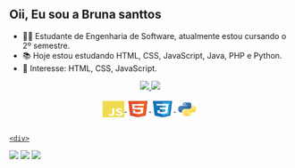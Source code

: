 ## Oii, Eu sou a Bruna santtos


- 👩‍💻 Estudante de Engenharia de Software, atualmente estou cursando o 2º semestre. 
- 📚 Hoje estou estudando HTML, CSS, JavaScript, Java, PHP e Python.
- 🎯 Interesse: HTML, CSS, JavaScript.

<div align="center">
  <a href="https://github.com/Brunasanttos">
  <img height="180em" src="https://github-readme-stats.vercel.app/api?username=Brunasanttos&show_icons=false&theme=dracula&include_all_commits=true&count_private=true"/>
  <img height="180em" src="https://github-readme-stats.vercel.app/api/top-langs/?username=Brunasanttos&layout=compact&langs_count=7&theme=dracula"/>
<div style="display: inline_block"><br>
  <img align="center" alt="Bruna-Js" height="30" width="40" src="https://raw.githubusercontent.com/devicons/devicon/master/icons/javascript/javascript-plain.svg">
  <img align="center" alt="Bruna-HTML" height="30" width="40" src="https://raw.githubusercontent.com/devicons/devicon/master/icons/html5/html5-original.svg">
  <img align="center" alt="Bruna-CSS" height="30" width="40" src="https://raw.githubusercontent.com/devicons/devicon/master/icons/css3/css3-original.svg">
  <img align="center" alt="Bruna-Python" height="30" width="40" src="https://raw.githubusercontent.com/devicons/devicon/master/icons/python/python-original.svg">
  
</div>
  
</div>
    
   ##
    
    <div>
  <a href="https://www.instagram.com/karlasts__/ https://discord.com/" target="_blank"><img src="https://img.shields.io/badge/-Instagram-%23E4405F?style=for-the-badge&logo=instagram&logoColor=white" target="_blank"></a>
  <a href = "mailto:brunakarlagds@gmail.com"><img src="https://img.shields.io/badge/-Gmail-%23333?style=for-the-badge&logo=gmail&logoColor=white" target="_blank"></a>
  <a href="https://www.linkedin.com/in/bruna-karla-671a27210/" target="_blank"><img src="https://img.shields.io/badge/-LinkedIn-%230077B5?style=for-the-badge&logo=linkedin&logoColor=white" target="_blank"></a> 
    </div>
 

